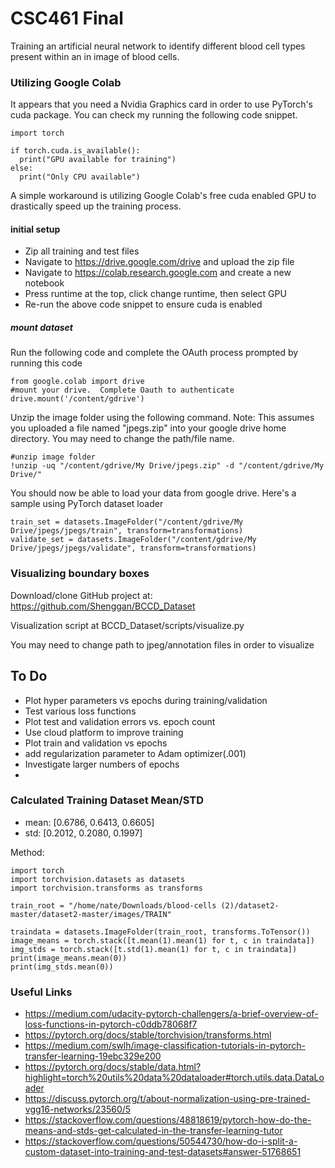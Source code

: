 # CSC461 Final
Training an artificial neural network to identify different blood cell types present within an in image of blood cells.

### Utilizing Google Colab
It appears that you need a Nvidia Graphics card in order to use PyTorch's cuda package.  You can check my running the following code snippet.
```
import torch

if torch.cuda.is_available():
  print("GPU available for training")
else:
  print("Only CPU available")
```
A simple workaround is utilizing Google Colab's free cuda enabled GPU to drastically speed up the training process.

#### initial setup
* Zip all training and test files
* Navigate to https://drive.google.com/drive and upload the zip file
* Navigate to https://colab.research.google.com and create a new notebook
* Press runtime at the top, click change runtime, then select GPU
* Re-run the above code snippet to ensure cuda is enabled

##### mount dataset

Run the following code and complete the OAuth process prompted by running this code
```
from google.colab import drive
#mount your drive.  Complete Oauth to authenticate
drive.mount('/content/gdrive')
```
Unzip the image folder using the following command.  Note: This assumes you uploaded a file named "jpegs.zip" into your google drive home directory.  You may need to change the path/file name.
```
#unzip image folder
!unzip -uq "/content/gdrive/My Drive/jpegs.zip" -d "/content/gdrive/My Drive/"
```

You should now be able to load your data from google drive.  Here's a sample using PyTorch dataset loader

```
train_set = datasets.ImageFolder("/content/gdrive/My Drive/jpegs/jpegs/train", transform=transformations)
validate_set = datasets.ImageFolder("/content/gdrive/My Drive/jpegs/jpegs/validate", transform=transformations)
```
### Visualizing boundary boxes

Download/clone GitHub project at: https://github.com/Shenggan/BCCD_Dataset

Visualization script at BCCD_Dataset/scripts/visualize.py

You may need to change path to jpeg/annotation files in order to visualize

## To Do
* Plot hyper parameters vs epochs during training/validation
* Test various loss functions
* Plot test and validation errors vs. epoch count
* Use cloud platform to improve training
* Plot train and validation vs epochs
* add regularization parameter to Adam optimizer(.001)
* Investigate larger numbers of epochs
* 

### Calculated Training Dataset Mean/STD

* mean: [0.6786, 0.6413, 0.6605]
* std: [0.2012, 0.2080, 0.1997]

Method:
```
import torch
import torchvision.datasets as datasets
import torchvision.transforms as transforms

train_root = "/home/nate/Downloads/blood-cells (2)/dataset2-master/dataset2-master/images/TRAIN"

traindata = datasets.ImageFolder(train_root, transforms.ToTensor())
image_means = torch.stack([t.mean(1).mean(1) for t, c in traindata])
img_stds = torch.stack([t.std(1).mean(1) for t, c in traindata])
print(image_means.mean(0))
print(img_stds.mean(0))
```

### Useful Links
* https://medium.com/udacity-pytorch-challengers/a-brief-overview-of-loss-functions-in-pytorch-c0ddb78068f7
* https://pytorch.org/docs/stable/torchvision/transforms.html
* https://medium.com/swlh/image-classification-tutorials-in-pytorch-transfer-learning-19ebc329e200
* https://pytorch.org/docs/stable/data.html?highlight=torch%20utils%20data%20dataloader#torch.utils.data.DataLoader
* https://discuss.pytorch.org/t/about-normalization-using-pre-trained-vgg16-networks/23560/5
* https://stackoverflow.com/questions/48818619/pytorch-how-do-the-means-and-stds-get-calculated-in-the-transfer-learning-tutor
* https://stackoverflow.com/questions/50544730/how-do-i-split-a-custom-dataset-into-training-and-test-datasets#answer-51768651
